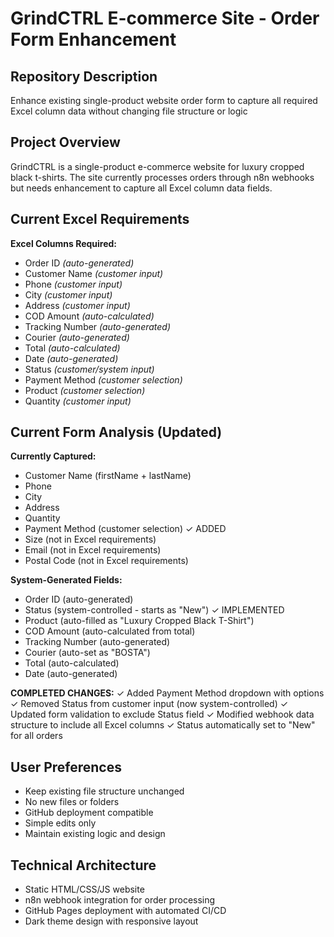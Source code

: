 # GrindCTRL E-commerce Site - Order Form Enhancement

## Repository Description
Enhance existing single-product website order form to capture all required Excel column data without changing file structure or logic

## Project Overview
GrindCTRL is a single-product e-commerce website for luxury cropped black t-shirts. The site currently processes orders through n8n webhooks but needs enhancement to capture all Excel column data fields.

## Current Excel Requirements
**Excel Columns Required:**
- Order ID *(auto-generated)*
- Customer Name *(customer input)*
- Phone *(customer input)*  
- City *(customer input)*
- Address *(customer input)*
- COD Amount *(auto-calculated)*
- Tracking Number *(auto-generated)*
- Courier *(auto-generated)*
- Total *(auto-calculated)*
- Date *(auto-generated)*
- Status *(customer/system input)*
- Payment Method *(customer selection)*
- Product *(customer selection)*
- Quantity *(customer input)*

## Current Form Analysis (Updated)
**Currently Captured:**
- Customer Name (firstName + lastName)
- Phone
- City
- Address
- Quantity
- Payment Method (customer selection) ✓ ADDED
- Size (not in Excel requirements)
- Email (not in Excel requirements)
- Postal Code (not in Excel requirements)

**System-Generated Fields:**
- Order ID (auto-generated)
- Status (system-controlled - starts as "New") ✓ IMPLEMENTED
- Product (auto-filled as "Luxury Cropped Black T-Shirt")
- COD Amount (auto-calculated from total)
- Tracking Number (auto-generated)
- Courier (auto-set as "BOSTA")
- Total (auto-calculated)
- Date (auto-generated)

**COMPLETED CHANGES:**
✓ Added Payment Method dropdown with options
✓ Removed Status from customer input (now system-controlled)
✓ Updated form validation to exclude Status field
✓ Modified webhook data structure to include all Excel columns
✓ Status automatically set to "New" for all orders

## User Preferences
- Keep existing file structure unchanged
- No new files or folders
- GitHub deployment compatible
- Simple edits only
- Maintain existing logic and design

## Technical Architecture
- Static HTML/CSS/JS website
- n8n webhook integration for order processing  
- GitHub Pages deployment with automated CI/CD
- Dark theme design with responsive layout